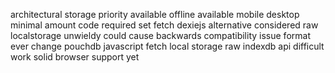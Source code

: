 architectural storage priority available offline available mobile desktop minimal amount code required set fetch dexiejs alternative considered raw localstorage unwieldy could cause backwards compatibility issue format ever change pouchdb javascript fetch local storage raw indexdb api difficult work solid browser support yet